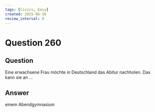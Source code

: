 ```yaml
---
tags: [Civics, Easy]
created: 2025-06-16
review_interval: 0
---
```


# Question 260

## Question

Eine erwachsene Frau möchte in Deutschland das Abitur nachholen. Das kann sie an …

## Answer

einem Abendgymnasium
